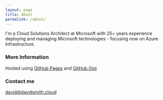 ```yaml
---
layout: page
title: About
permalink: /about/
---
```


I'm a Cloud Solutions Architect at Microsoft with 25+ years experience deploying and managing Microsoft technologies - focusing now on Azure Infrastructure.

### More Information

Hosted using [GitHub Pages](https://pages.github.com/) and [GitHub Gist](https://gist.github.com)

### Contact me

[david@davidsmith.cloud](mailto:david@davidsmith.cloud)